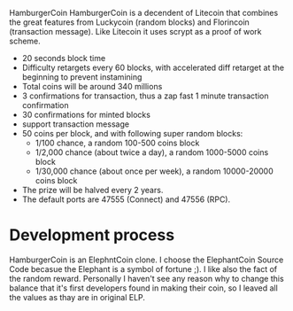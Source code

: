 HamburgerCoin
HamburgerCoin is a decendent of Litecoin that combines the great features from Luckycoin (random blocks) and Florincoin (transaction message). Like Litecoin it uses scrypt as a proof of work scheme.

- 20 seconds block time
- Difficulty retargets every 60 blocks, with accelerated diff retarget at the beginning to prevent instamining 
- Total coins will be around 340 millions
- 3 confirmations for transaction, thus a zap fast 1 minute transaction confirmation
- 30 confirmations for minted blocks
- support transaction message
- 50 coins per block, and with following super random blocks:
	- 1/100 chance, a random 100-500 coins block
	- 1/2,000 chance (about twice a day), a random 1000-5000 coins block
	- 1/30,000 chance (about once per week), a random 10000-20000 coins block 
- The prize will be halved every 2 years.
- The default ports are 47555 (Connect) and 47556 (RPC).


Development process 
=================== 
HamburgerCoin is an ElephntCoin clone.
I choose the ElephantCoin Source Code becasue the Elephant is a symbol of fortune ;).
I like also the fact of the random reward.
Personally I haven't see any reason why to change this balance that it's first developers found in making their coin, so I leaved all the values as thay are in original ELP.
